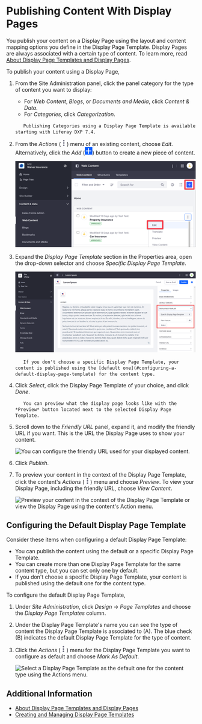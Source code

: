 # Publishing Content With Display Pages

You publish your content on a Display Page using the layout and content mapping options you define in the Display Page Template. Display Pages are always associated with a certain type of content. To learn more, read [About Display Page Templates and Display Pages](./about-display-page-templates-and-display-pages.md).

To publish your content using a Display Page,

1. From the Site Administration panel, click the panel category for the type of content you want to display:

    - For *Web Content*, *Blogs*, or *Documents and Media*, click *Content & Data*.
    - For *Categories*, click *Categorization*.

    ```{note}
       Publishing Categories using a Display Page Template is available starting with Liferay DXP 7.4.
    ```

1. From the *Actions* (![Actions](../../../images/icon-actions.png)) menu of an existing content, choose *Edit*. Alternatively, click the *Add* (![Add](../../../images/icon-add.png)) button to create a new piece of content.

    ![Edit or create the content you want to display using a Display Page.](./publishing-content-with-display-pages/images/03.png)

1. Expand the *Display Page Template* section in the Properties area, open the drop-down selector and choose *Specific Display Page Template*.

    ![Select a specific display page template to configure it.](./publishing-content-with-display-pages/images/01.png)

    ```{note}
       If you don't choose a specific Display Page Template, your content is published using the [default one](#configuring-a-default-display-page-template) for the content type.
   ```

1. Click *Select*, click the Display Page Template of your choice, and click *Done*.

    ```{tip}
       You can preview what the display page looks like with the *Preview* button located next to the selected Display Page Template.
    ```

1. Scroll down to the *Friendly URL* panel, expand it, and modify the friendly URL if you want. This is the URL the Display Page uses to show your content.

    ![You can configure the friendly URL used for your displayed content.](./publishing-content-with-display-pages/images/02.png)

1. Click *Publish*.
1. To preview your content in the context of the Display Page Template, click the content's *Actions* (![Actions](../../../images/icon-actions.png)) menu and choose *Preview*. To view your Display Page, including the friendly URL, choose *View Content*.

    ![Preview your content in the context of the Display Page Template or view the Display Page using the content's Action menu.](./publishing-content-with-display-pages/images/04.png)

## Configuring the Default Display Page Template

Consider these items when configuring a default Display Page Template:

- You can publish the content using the default or a specific Display Page Template. 
- You can create more than one Display Page Template for the same content type, but you can set only one by default.
- If you don't choose a specific Display Page Template, your content is published using the default one for the content type.

To configure the default Display Page Template,

1. Under *Site Administration*, click *Design* &rarr; *Page Templates* and choose the *Display Page Templates* column.
1. Under the Display Page Template's name you can see the type of content the Display Page Template is associated to (A). The blue check (B) indicates the default Display Page Template for the type of content.
1. Click the *Actions* (![Actions](../../../images/icon-actions.png)) menu for the Display Page Template you want to configure as default and choose *Mark As Default*.

    ![Select a Display Page Template as the default one for the content type using the Actions menu.](./publishing-content-with-display-pages/images/05.png)

## Additional Information

- [About Display Page Templates and Display Pages](./about-display-page-templates-and-display-pages.md)
- [Creating and Managing Display Page Templates](./creating-and-managing-display-page-templates.md)

